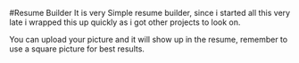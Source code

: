 #Resume Builder
It is very Simple resume builder, since i started all this very late i wrapped this up quickly as i got other projects to look on. 

You can upload your picture and it will show up in the resume, remember to use a square picture for best results.
